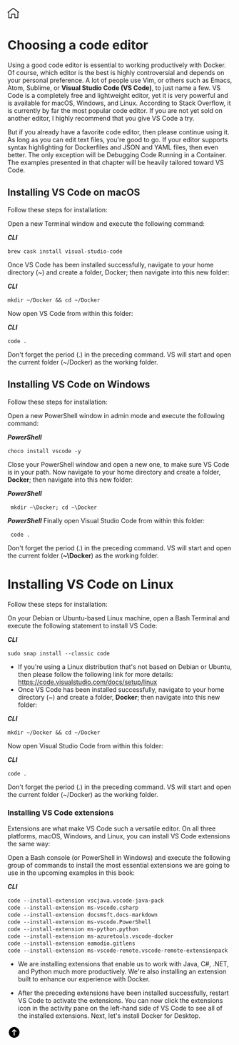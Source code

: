 [![Home](../../img/home.png)](../README.md)
# Choosing a code editor
Using a good code editor is essential to working productively with Docker. Of course, which editor is the best is highly controversial and depends on your personal preference. A lot of people use Vim, or others such as Emacs, Atom, Sublime, or **Visual Studio Code (VS Code)**, to just name a few. VS Code is a completely free and lightweight editor, yet it is very powerful and is available for macOS, Windows, and Linux. According to Stack Overflow, it is currently by far the most popular code editor. If you are not yet sold on another editor, I highly recommend that you give VS Code a try.

But if you already have a favorite code editor, then please continue using it. As long as you can edit text files, you're good to go. If your editor supports syntax highlighting for Dockerfiles and JSON and YAML files, then even better. The only exception will be  Debugging Code Running in a Container. The examples presented in that chapter will be heavily tailored toward VS Code. 

## Installing VS Code on macOS
Follow these steps for installation:

Open a new Terminal window and execute the following command:

***CLI***
```
brew cask install visual-studio-code
```
Once VS Code has been installed successfully, navigate to your home directory (~) and create a folder, Docker; then navigate into this new folder:

***CLI***
```
mkdir ~/Docker && cd ~/Docker
```
Now open VS Code from within this folder:

***CLI***
```
code .
```
Don't forget the period (.) in the preceding command. VS will start and open the current folder (~/Docker) as the working folder.

## Installing VS Code on Windows
Follow these steps for installation:

Open a new PowerShell window in admin mode and execute the following command:

***PowerShell***
```
choco install vscode -y
```
Close your PowerShell window and open a new one, to make sure VS Code is in your path.
Now navigate to your home directory and create a folder, **Docker**; then navigate into this new folder:

***PowerShell***
```
 mkdir ~\Docker; cd ~\Docker
```
***PowerShell***
Finally open Visual Studio Code from within this folder:
```
 code .
```
Don't forget the period (.) in the preceding command. VS will start and open the current folder (**~\Docker**) as the working folder.

# Installing VS Code on Linux
Follow these steps for installation:

On your Debian or Ubuntu-based Linux machine, open a Bash Terminal and execute the following statement to install VS Code:

***CLI***
``` 
sudo snap install --classic code
```
- If you're using a Linux distribution that's not based on Debian or Ubuntu, then please follow the following link for more details: https://code.visualstudio.com/docs/setup/linux
- Once VS Code has been installed successfully, navigate to your home directory (~) and create a folder, **Docker**; then navigate into this new folder:

***CLI***
```
mkdir ~/Docker && cd ~/Docker
```
Now open Visual Studio Code from within this folder:

***CLI***
```
code .
```
Don't forget the period (.) in the preceding command. VS will start and open the current folder (~/Docker) as the working folder.

### Installing VS Code extensions
Extensions are what make VS Code such a versatile editor. On all three platforms, macOS, Windows, and Linux, you can install VS Code extensions the same way:

Open a Bash console (or PowerShell in Windows) and execute the following group of commands to install the most essential extensions we are going to use in the upcoming examples in this book:

***CLI***
```
code --install-extension vscjava.vscode-java-pack
code --install-extension ms-vscode.csharp
code --install-extension docsmsft.docs-markdown
code --install-extension ms-vscode.PowerShell
code --install-extension ms-python.python
code --install-extension ms-azuretools.vscode-docker
code --install-extension eamodio.gitlens
code --install-extension ms-vscode-remote.vscode-remote-extensionpack
```

- We are installing extensions that enable us to work with Java, C#, .NET, and Python much more productively. We're also installing an extension built to enhance our experience with Docker.

- After the preceding extensions have been installed successfully, restart VS Code to activate the extensions. You can now click the extensions icon in the activity pane on the left-hand side of VS Code to see all of the installed extensions.
Next, let's install Docker for Desktop.

[![Home](../../img/up.png)](#choosing-a-code-editor)

